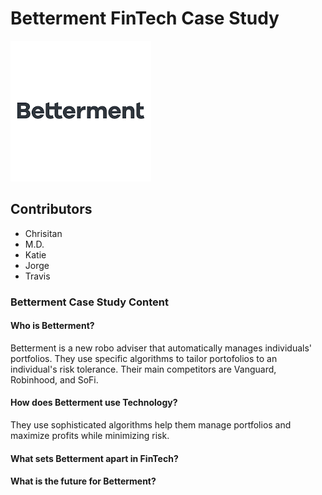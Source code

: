 # Betterment FinTech Case Study

![Betterment_Logo](./images/Betterment_Logo.png)

## Contributors
* Chrisitan
* M.D.
* Katie
* Jorge
* Travis

### Betterment Case Study Content

#### Who is Betterment?
Betterment is a new robo adviser that automatically manages individuals' portfolios.  They use specific algorithms to tailor portofolios to an individual's risk tolerance.  Their main competitors are Vanguard, Robinhood, and SoFi.


#### How does Betterment use Technology?
They use sophisticated algorithms help them manage portfolios and maximize profits while minimizing risk.

#### What sets Betterment apart in FinTech?


#### What is the future for Betterment?

